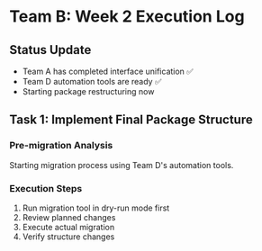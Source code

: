 # Team B: Week 2 Execution Log

## Status Update
- Team A has completed interface unification ✅
- Team D automation tools are ready ✅
- Starting package restructuring now

## Task 1: Implement Final Package Structure

### Pre-migration Analysis
Starting migration process using Team D's automation tools.

### Execution Steps
1. Run migration tool in dry-run mode first
2. Review planned changes
3. Execute actual migration
4. Verify structure changes
